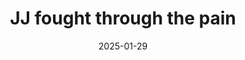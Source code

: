 ---
title: JJ fought through the pain
promotion: AEW
show: Dynamite
date: 2025-01-29
tags:
  - JJ
images:
  - src: /assets/snapshots/2025.01.29.AEW.Dynamite.a.jpg
    alt: JJ in a sharpshooter
  - src: /assets/snapshots/2025.01.29.AEW.Dynamite.b.jpg
    alt: JJ in a sharpshooter
---
